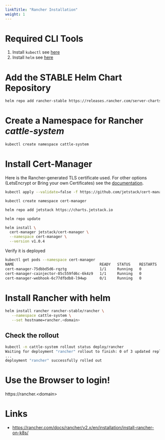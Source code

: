 ```yaml
---
linkTitle: "Rancher Installation"
weight: 1
---
```


# Required CLI Tools

1. Install `kubectl` see [here](../../kubernetes/kubectl)
2. Install `helm` see [here](../../kubernetes/helm)

# Add the **STABLE** Helm Chart Repository

```sh
helm repo add rancher-stable https://releases.rancher.com/server-charts/stable
```

# Create a Namespace for Rancher *cattle-system*

```sh
kubectl create namespace cattle-system
```

# Install Cert-Manager

Here is the Rancher-generated TLS certificate used. For other options (LetsEncrypt or Bring your own Certificates) see the [documentation](https://rancher.com/docs/rancher/v2.x/en/installation/install-rancher-on-k8s/).

```sh
kubectl apply --validate=false -f https://github.com/jetstack/cert-manager/releases/download/v1.0.4/cert-manager.crds.yaml

kubectl create namespace cert-manager

helm repo add jetstack https://charts.jetstack.io

helm repo update

helm install \
  cert-manager jetstack/cert-manager \
  --namespace cert-manager \
  --version v1.0.4
```

Verify it is deployed

```sh
kubectl get pods --namespace cert-manager
NAME                                       READY   STATUS    RESTARTS   AGE
cert-manager-75dbbd5d6-rqztg               1/1     Running   0          8s
cert-manager-cainjector-85c559fd6c-6k4z9   1/1     Running   0          8s
cert-manager-webhook-6c77dfbdb8-l94wp      0/1     Running   0          8s
```

# Install Rancher with helm

```sh
helm install rancher rancher-stable/rancher \
   --namespace cattle-system \
   --set hostname=rancher.<domain>
```

## Check the rollout

```sh
kubectl -n cattle-system rollout status deploy/rancher
Waiting for deployment "rancher" rollout to finish: 0 of 3 updated replicas are available...
...
deployment "rancher" successfully rolled out
```

# Use the Browser to login!

https://rancher.\<domain>

# Links
* https://rancher.com/docs/rancher/v2.x/en/installation/install-rancher-on-k8s/